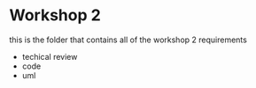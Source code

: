 # Workshop 2

this is the folder that contains all of the workshop 2 requirements

- techical review
- code
- uml
